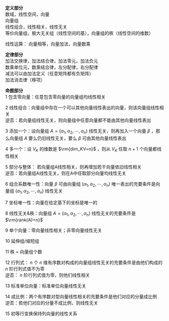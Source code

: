 **定义部分**  
数域，线性空间，向量  
向量组  
线性组合，线性相关，线性无关  
等价向量组，极大无关组（线性空间的基），向量组的秩（线性空间的维数）  
  
线性运算： 向量相等，向量加法，向量数乘  
  
**定律部分**  
加法交换律，加法结合律，加法零元，加法负元  
数乘单位元，数乘结合律，左分配律，右分配律  
减法可以由加法定义（任意矩阵都有负矩阵）  
加法消去律（移项）  
  
**命题部分**  
1 包含零向量：任意包含零向量的向量组均线性相关  
  
2 线性组合：向量组中存在一个可以其他向量线性表出的向量，则该向量组线性相关  
逆否：若向量组线性无关，则向量组中任意向量都不能由其他向量线性表出  
  
3 添加一个：设向量组 $A=(\alpha_1,\alpha_2,\cdots,  
\alpha_n)$ 线性无关，则再加入一个向量 $\beta$ ，那么向量组 $A$ 要么仍旧线性无关，要么 $\beta$ 可由其他向量线性表出  
  
4 多一个：设 $V_K$ 的维数是 $\rm{dim_KV=n}$ ，则从 $V_K$ 任取 $n+1$ 个向量都线性相关  
  
5 部分与整体： 若向量组A线性相关，则再增加若干向量依旧线性相关  
逆否：若向量组A线性无关，则在A中任取部分向量均线性无关  
  
6 组合系数唯一性：向量 $\beta$ 可由向量组 $(\alpha_1,\alpha_2,  
\cdots,\alpha_n)$ 唯一表出的充要条件是向量组 $(\alpha_1,\alpha_2,\cdots,\alpha_n)$ 线性无关  
  
7 坐标唯一性：向量在给定基下的坐标是唯一的  
  
8 线性无关&秩：向量组 $A=(\alpha_1,\alpha_2,\cdots,\alpha_n)$ 线性无关的充要条件是  
$\rm{rank(A)=n}$  
  
9 单个向量：零向量线性相关；非零向量线性无关  
  
10 延伸组/缩短组  
  
11 秩 $=$ 向量组个数  
  
12 行列式： $n$ 个 $n$ 维有序数对构成的向量组线性无关的充要条件是由他们构成的 $n$ 阶行列式值不为零  
逆否： $n$ 阶行列式值为零，则他们线性相关  
  
13 标准单位向量：标准单位向量线性无关  
  
14 成比例：两个有序数对型向量线性相关的充要条件是他们对应的分量成比例  
逆否：若他们对应的分量不成比例，则线性无关  
  
15 初等行变换保持列向量的线性关系  
